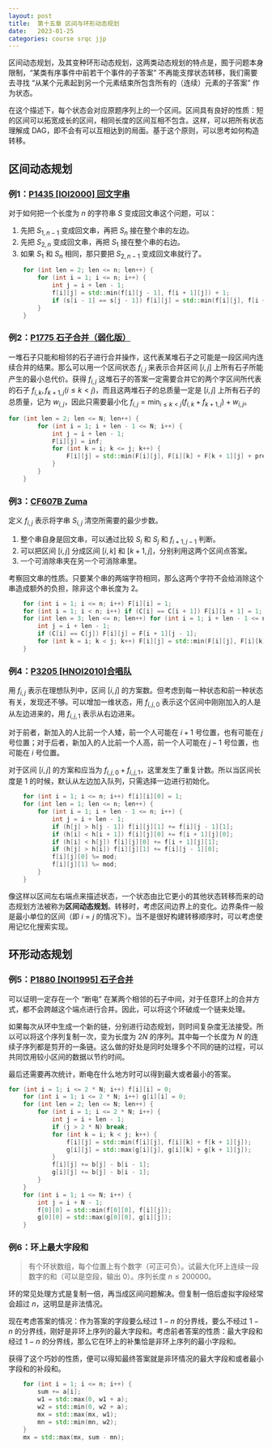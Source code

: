 ```yaml
---
layout: post
title:  第十五章 区间与环形动态规划
date:   2023-01-25
categories: course srqc jjp
---
```


区间动态规划，及其变种环形动态规划，这两类动态规划的特点是，囿于问题本身限制，“某类有序事件中前若干个事件的子答案” 不再能支撑状态转移，我们需要去寻找 “从某个元素起到另一个元素结束所包含所有的（连续）元素的子答案” 作为状态。

在这个描述下，每个状态会对应原题序列上的一个区间。区间具有良好的性质：短的区间可以拓宽成长的区间，相同长度的区间互相不包含。这样，可以把所有状态理解成 $\text{DAG}$，即不会有可以互相达到的局面。基于这个原则，可以思考如何构造转移。

## 区间动态规划

### 例1：[P1435 [IOI2000] 回文字串](https://www.luogu.com.cn/problem/P1435)

对于如何把一个长度为 $n$ 的字符串 $S$ 变成回文串这个问题，可以：
1. 先把 $S_{1, n - 1}$ 变成回文串，再把 $S_n$ 接在整个串的左边。
2. 先把 $S_{2, n}$ 变成回文串，再把 $S_1$ 接在整个串的右边。
3. 如果 $S_1$ 和 $S_n$ 相同，那只要把 $S_{2, n - 1}$ 变成回文串就行了。

```cpp
    for (int len = 2; len <= n; len++) {
        for (int i = 1; i <= n; i++) {
            int j = i + len - 1;
            f[i][j] = std::min(f[i][j - 1], f[i + 1][j]) + 1;
            if (s[i - 1] == s[j - 1]) f[i][j] = std::min(f[i][j], f[i + 1][j - 1]);
        }
    }
```

### 例2：[P1775 石子合并（弱化版）](https://www.luogu.com.cn/problem/P1775)

一堆石子只能和相邻的石子进行合并操作，这代表某堆石子之可能是一段区间内连续合并的结果。那么可以用一个区间状态 $f_{i, j}$ 来表示合并区间 $[i, j]$ 上所有石子所能产生的最小总代价。获得 $f_{i, j}$ 这堆石子的答案一定需要合并它的两个字区间所代表的石子 $f_{i, k}, f_{k + 1, j} (i \le k \lt j)$，而且这两堆石子的总质量一定是 $[i, j]$ 上所有石子的总质量，记为 $w_{i, j}$，因此只需要最小化 $f_{i, j} = \min_{i \le k \lt j} (f_{i, k} + f_{k + 1, j}) + w_{i, j}$。

```cpp
for (int len = 2; len <= N; len++) {
		for (int i = 1; i + len - 1 <= N; i++) {
			int j = i + len - 1;
			F[i][j] = inf;
			for (int k = i; k <= j; k++) {
				F[i][j] = std::min(F[i][j], F[i][k] + F[k + 1][j] + pre[j] - pre[i - 1]);
			}
		}
	}
```

### 例3：[CF607B Zuma](https://www.luogu.com.cn/problem/CF607B)

定义 $f_{i, j}$ 表示将字串 $S_{i, j}$ 清空所需要的最少步数。

1. 整个串自身是回文串，可以通过比较 $S_i$ 和 $S_j$ 和 $f_{i + 1, j - 1}$ 判断。
2. 可以把区间 $[i, j]$ 分成区间 $[i, k]$ 和 $[k + 1, j]$，分别利用这两个区间点答案。
3. 一个可消除串夹在另一个可消除串里。

考察回文串的性质。只要某个串的两端字符相同，那么这两个字符不会给消除这个串造成额外的负担，除非这个串长度为 $2$。

```cpp
    for (int i = 1; i <= n; i++) F[i][i] = 1;
    for (int i = 1; i < n; i++) if (C[i] == C[i + 1]) F[i][i + 1] = 1; else F[i][i + 1] = 2;
    for (int len = 3; len <= n; len++) for (int i = 1; i + len - 1 <= n; i++) {
        int j = i + len - 1;
        if (C[i] == C[j]) F[i][j] = F[i + 1][j - 1];
        for (int k = i; k < j; k++) F[i][j] = std::min(F[i][j], F[i][k] + F[k + 1][j]);
    }
```

### 例4：[P3205 [HNOI2010]合唱队](https://www.luogu.com.cn/problem/P3205)

用 $f_{i, j}$ 表示在理想队列中，区间 $[i, j]$ 的方案数。但考虑到每一种状态和前一种状态有关，发现还不够。可以增加一维状态，用 $f_{i, j, 0}$ 表示这个区间中刚刚加入的人是从左边进来的，用 $f_{i, j, 1}$ 表示从右边进来。

对于前者，新加入的人比前一个人矮，前一个人可能在 $i + 1$ 号位置，也有可能在 $j$ 号位置；对于后者，新加入的人比前一个人高，前一个人可能在 $j - 1$ 号位置，也可能在 $i$ 号位置。

对于区间 $[i, j]$ 的方案和应当为 $f_{i, j, 0} + f_{i, j, 1}$，这里发生了重复计数。所以当区间长度是 $1$ 的时候，默认从左边加入队列，只需选择一边进行初始化。

```cpp
    for (int i = 1; i <= n; i++) f[i][i][0] = 1;
    for (int len = 1; len <= n; len++) {
        for (int i = 1; i + len - 1 <= n; i++) {
            int j = i + len - 1;
            if (h[j] > h[j - 1]) f[i][j][1] += f[i][j - 1][1];
            if (h[i] < h[i + 1]) f[i][j][0] += f[i + 1][j][0];
            if (h[i] < h[j]) f[i][j][0] += f[i + 1][j][1];
            if (h[j] > h[i]) f[i][j][1] += f[i][j - 1][0];
            f[i][j][0] %= mod;
            f[i][j][1] %= mod;
        }
    }
```

像这样以区间左右端点来描述状态，一个状态由比它更小的其他状态转移而来的动态规划方法被称为**区间动态规划**。转移时，考虑区间边界上的变化。边界条件一般是最小单位的区间（即 $i = j$ 的情况下）。当不是很好构建转移顺序时，可以考虑使用记忆化搜索实现。

## 环形动态规划

### 例5：[P1880 [NOI1995] 石子合并](https://www.luogu.com.cn/problem/P1880)

可以证明一定存在一个 “断电” 在某两个相邻的石子中间，对于任意环上的合并方式，都不会跨越这个端点进行合并。因此，可以将这个环破成一个链来处理。

如果每次从环中生成一个新的链，分别进行动态规划，则时间复杂度无法接受。所以可以将这个序列复制一次，变为长度为 $2N$ 的序列。其中每一个长度为 $N$ 的连续子序列都是剪开的一条链。这么做的好处是同时处理多个不同的链的过程，可以共同饮用较小区间的数据以节约时间。

最后还需要再次统计，断电在什么地方时可以得到最大或者最小的答案。

```cpp
for (int i = 1; i <= 2 * N; i++) f[i][i] = 0;
    for (int i = 1; i <= 2 * N; i++) g[i][i] = 0;
    for (int len = 2; len <= N; len++) {
        for (int i = 1; i <= 2 * N; i++) {
            int j = i + len - 1;
            if (j > 2 * N) break;
            for (int k = i; k < j; k++) {
                f[i][j] = std::min(f[i][j], f[i][k] + f[k + 1][j]);
                g[i][j] = std::max(g[i][j], g[i][k] + g[k + 1][j]);
            }
            f[i][j] += b[j] - b[i - 1];
            g[i][j] += b[j] - b[i - 1];
        }
    }
    for (int i = 1; i <= N; i++) {
        int j = i + N - 1;
        f[0][0] = std::min(f[0][0], f[i][j]);
        g[0][0] = std::max(g[0][0], g[i][j]);
    }
```

### 例6：环上最大字段和

> 有个环状数组，每个位置上有个数字（可正可负）。试最大化环上连续一段数字的和（可以是空段，输出 $0$）。序列长度 $n \le 200000$。

环的常见处理方式是复制一倍，再当成区间问题解决。但复制一倍后虚拟字段经常会超过 $n$，这明显是非法情况。

现在考虑答案的情况：作为答案的字段要么经过 $1 - n$ 的分界线，要么不经过 $1 - n$ 的分界线，刚好是非环上序列的最大字段和。考虑前者答案的性质：最大字段和经过 $1 - n$ 的分界线，那么它在环上的补集恰是非环上序列的最小字段和。

获得了这个巧妙的性质，便可以得知最终答案就是非环情况的最大字段和或者最小字段和的补段和。

```cpp
    for (int i = 1; i <= n; i++) {
        sum += a[i];
        w1 = std::max(0, w1 + a);
        w2 = std::min(0, w2 + a);
        mx = std::max(mx, w1);
        mn = std::min(mn, w2);
    }
    mx = std::max(mx, sum - mn);
```